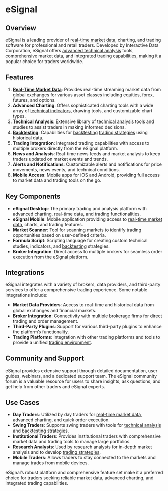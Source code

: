 # eSignal

## Overview
eSignal is a leading provider of [real-time market data](../r/real-time_market_data.md), charting, and trading software for professional and retail traders. Developed by Interactive Data Corporation, eSignal offers [advanced technical analysis](../a/advanced_technical_analysis.md) tools, comprehensive market data, and integrated trading capabilities, making it a popular choice for traders worldwide.

## Features
1. **[Real-Time Market Data](../r/real-time_market_data.md)**: Provides real-time streaming market data from global exchanges for various asset classes including equities, forex, futures, and options.
2. **Advanced Charting**: Offers sophisticated charting tools with a wide array of [technical indicators](../t/technical_indicators.md), drawing tools, and customizable chart types.
3. **[Technical Analysis](../t/technical_analysis.md)**: Extensive library of [technical analysis](../t/technical_analysis.md) tools and studies to assist traders in making informed decisions.
4. **[Backtesting](../b/backtesting.md)**: Capabilities for [backtesting](../b/backtesting.md) [trading strategies](../t/trading_strategies.md) using historical data.
5. **Trading Integration**: Integrated trading capabilities with access to multiple brokers directly from the eSignal platform.
6. **News and Analysis**: Real-time news feeds and market analysis to keep traders updated on market events and trends.
7. **Alerts and Notifications**: Customizable alerts and notifications for price movements, news events, and technical conditions.
8. **Mobile Access**: Mobile apps for iOS and Android, providing full access to market data and trading tools on the go.

## Key Components
- **eSignal Desktop**: The primary trading and analysis platform with advanced charting, real-time data, and trading functionalities.
- **eSignal Mobile**: Mobile application providing access to [real-time market data](../r/real-time_market_data.md), charts, and trading features.
- **Market Scanner**: Tool for scanning markets to identify trading opportunities based on user-defined criteria.
- **Formula Script**: Scripting language for creating custom technical studies, indicators, and [backtesting](../b/backtesting.md) strategies.
- **Broker Integration**: Direct access to multiple brokers for seamless order execution from the eSignal platform.

## Integrations
eSignal integrates with a variety of brokers, data providers, and third-party services to offer a comprehensive trading experience. Some notable integrations include:

- **Market Data Providers**: Access to real-time and historical data from global exchanges and financial markets.
- **Broker Integration**: Connectivity with multiple brokerage firms for direct trading and order management.
- **Third-Party Plugins**: Support for various third-party plugins to enhance the platform’s functionality.
- **Trading Platforms**: Integration with other trading platforms and tools to provide a unified [trading environment](../t/trading_environment.md).

## Community and Support
eSignal provides extensive support through detailed documentation, user guides, webinars, and a dedicated support team. The eSignal community forum is a valuable resource for users to share insights, ask questions, and get help from other traders and eSignal experts.

## Use Cases
- **Day Traders**: Utilized by day traders for [real-time market data](../r/real-time_market_data.md), advanced charting, and quick order execution.
- **Swing Traders**: Supports swing traders with tools for [technical analysis](../t/technical_analysis.md) and [backtesting](../b/backtesting.md) strategies.
- **Institutional Traders**: Provides institutional traders with comprehensive market data and trading tools to manage large portfolios.
- **Research Analysts**: Used by research analysts for in-depth market analysis and to develop [trading strategies](../t/trading_strategies.md).
- **Mobile Traders**: Allows traders to stay connected to the markets and manage trades from mobile devices.

eSignal’s robust platform and comprehensive feature set make it a preferred choice for traders seeking reliable market data, advanced charting, and integrated trading capabilities.
